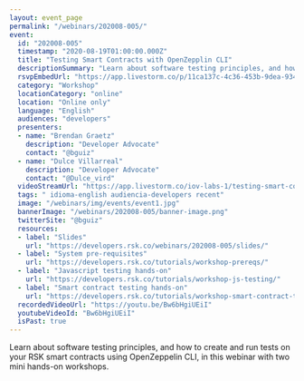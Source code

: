 ```yaml
---
layout: event_page
permalink: "/webinars/202008-005/"
event:
  id: "202008-005"
  timestamp: "2020-08-19T01:00:00.000Z"
  title: "Testing Smart Contracts with OpenZepplin CLI"
  descriptionSummary: "Learn about software testing principles, and how to create and run tests on your RSK smart contracts using OpenZeppelin CLI, in this webina…"
  rsvpEmbedUrl: "https://app.livestorm.co/p/11ca137c-4c36-453b-9dea-93458bc3c831/form"
  category: "Workshop"
  locationCategory: "online"
  location: "Online only"
  language: "English"
  audiences: "developers"
  presenters:
  - name: "Brendan Graetz"
    description: "Developer Advocate"
    contact: "@bguiz"
  - name: "Dulce Villarreal"
    description: "Developer Advocate"
    contact: "@Dulce_vird"
  videoStreamUrl: "https://app.livestorm.co/iov-labs-1/testing-smart-contracts-with-openzepplin"
  tags: " idioma-english audiencia-developers recent"
  image: "/webinars/img/events/event1.jpg"
  bannerImage: "/webinars/202008-005/banner-image.png"
  twitterSite: "@bguiz"
  resources:
  - label: "Slides"
    url: "https://developers.rsk.co/webinars/202008-005/slides/"
  - label: "System pre-requisites"
    url: "https://developers.rsk.co/tutorials/workshop-prereqs/"
  - label: "Javascript testing hands-on"
    url: "https://developers.rsk.co/tutorials/workshop-js-testing/"
  - label: "Smart contract testing hands-on"
    url: "https://developers.rsk.co/tutorials/workshop-smart-contract-testing-ozcli/"
  recordedVideoUrl: "https://youtu.be/Bw6bHgiUEiI"
  youtubeVideoId: "Bw6bHgiUEiI"
  isPast: true
---
```



Learn about software testing principles, and how to create and run tests on your RSK smart contracts using OpenZeppelin CLI, in this webinar with two mini hands-on workshops.

